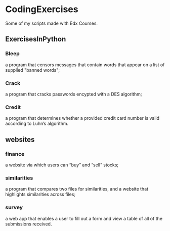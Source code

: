# CodingExercises
Some of my scripts made with Edx Courses.

## ExercisesInPython
### Bleep
a program that censors messages that contain words that appear on a list of supplied "banned words";
### Crack
a program that cracks passwords encypted with a DES algorithm;
### Credit
a program that determines whether a provided credit card number is valid according to Luhn’s algorithm.

## websites
### finance
a website via which users can “buy” and “sell” stocks;
### similarities
a program that compares two files for similarities, and a website that highlights similarities across files;
### survey
a web app that enables a user to fill out a form and view a table of all of the submissions received.
